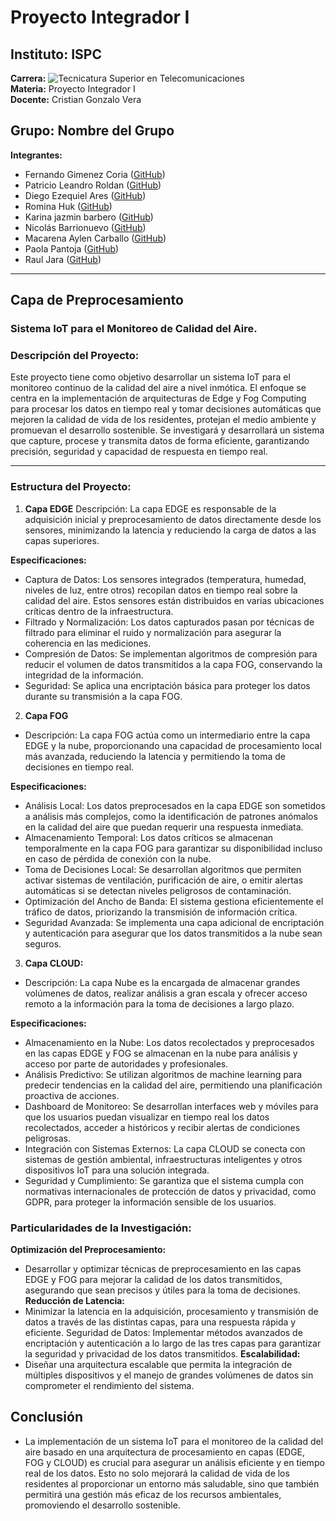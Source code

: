 # Proyecto Integrador I 

## Instituto: ISPC  
**Carrera:** ![Tecnicatura Superior en Telecomunicaciones](https://upload.wikimedia.org/wikipedia/commons/thumb/e/e4/Telecommunications_Tower_at_McMurdo_Station_007.jpg/800px-Telecommunications_Tower_at_McMurdo_Station_007.jpg)  
**Materia:** Proyecto Integrador I  
**Docente:** Cristian Gonzalo Vera  

## Grupo: Nombre del Grupo
**Integrantes:**
- Fernando Gimenez Coria ([GitHub](https://github.com/FerCbr))
- Patricio Leandro Roldan ([GitHub](https://github.com/pleroldan))
- Diego Ezequiel Ares ([GitHub](https://github.com/diegote7))
- Romina Huk ([GitHub](https://github.com/RoHu17))
- Karina jazmin barbero ([GitHub](https://github.com/karina-lolis))
- Nicolás Barrionuevo ([GitHub](https://github.com/NicolasBa27))
- Macarena Aylen Carballo ([GitHub](https://github.com/MacarenaAC))
- Paola Pantoja ([GitHub](https://github.com/PaolaaPantoja))
- Raul Jara ([GitHub](https://github.com/r-j28))
---

## Capa de Preprocesamiento 

### Sistema IoT para el Monitoreo de Calidad del Aire. 

### Descripción del Proyecto:
Este proyecto tiene como objetivo desarrollar un sistema IoT para el monitoreo continuo de la calidad del aire a nivel inmótica. El enfoque se centra en la implementación de arquitecturas de Edge y Fog Computing para procesar los datos en tiempo real y tomar decisiones automáticas que mejoren la calidad de vida de los residentes, protejan el medio ambiente y promuevan el desarrollo sostenible. Se investigará y desarrollará un sistema que capture, procese y transmita datos de forma eficiente, garantizando precisión, seguridad y capacidad de respuesta en tiempo real.

---

### Estructura del Proyecto:
1. **Capa EDGE**
Descripción: La capa EDGE es responsable de la adquisición inicial y preprocesamiento de datos directamente desde los sensores, minimizando la latencia y reduciendo la carga de datos a las capas superiores.

**Especificaciones:**

- Captura de Datos: Los sensores integrados (temperatura, humedad, niveles de luz, entre otros) recopilan datos en tiempo real sobre la calidad del aire. Estos sensores están distribuidos en varias ubicaciones críticas dentro de la infraestructura.
- Filtrado y Normalización: Los datos capturados pasan por técnicas de filtrado para eliminar el ruido y normalización para asegurar la coherencia en las mediciones.
- Compresión de Datos: Se implementan algoritmos de compresión para reducir el volumen de datos transmitidos a la capa FOG, conservando la integridad de la información.
- Seguridad: Se aplica una encriptación básica para proteger los datos durante su transmisión a la capa FOG.

2. **Capa FOG**
- Descripción: La capa FOG actúa como un intermediario entre la capa EDGE y la nube, proporcionando una capacidad de procesamiento local más avanzada, reduciendo la latencia y permitiendo la toma de decisiones en tiempo real.

**Especificaciones:**

- Análisis Local: Los datos preprocesados en la capa EDGE son sometidos a análisis más complejos, como la identificación de patrones anómalos en la calidad del aire que puedan requerir una respuesta inmediata.
- Almacenamiento Temporal: Los datos críticos se almacenan temporalmente en la capa FOG para garantizar su disponibilidad incluso en caso de pérdida de conexión con la nube.
- Toma de Decisiones Local: Se desarrollan algoritmos que permiten activar sistemas de ventilación, purificación de aire, o emitir alertas automáticas si se detectan niveles peligrosos de contaminación.
- Optimización del Ancho de Banda: El sistema gestiona eficientemente el tráfico de datos, priorizando la transmisión de información crítica.
- Seguridad Avanzada: Se implementa una capa adicional de encriptación y autenticación para asegurar que los datos transmitidos a la nube sean seguros.

3. **Capa CLOUD:**
- Descripción: La capa Nube es la encargada de almacenar grandes volúmenes de datos, realizar análisis a gran escala y ofrecer acceso remoto a la información para la toma de decisiones a largo plazo.

**Especificaciones:**

- Almacenamiento en la Nube: Los datos recolectados y preprocesados en las capas EDGE y FOG se almacenan en la nube para análisis y acceso por parte de autoridades y profesionales.
- Análisis Predictivo: Se utilizan algoritmos de machine learning para predecir tendencias en la calidad del aire, permitiendo una planificación proactiva de acciones.
- Dashboard de Monitoreo: Se desarrollan interfaces web y móviles para que los usuarios puedan visualizar en tiempo real los datos recolectados, acceder a históricos y recibir alertas de condiciones peligrosas.
- Integración con Sistemas Externos: La capa CLOUD se conecta con sistemas de gestión ambiental, infraestructuras inteligentes y otros dispositivos IoT para una solución integrada.
- Seguridad y Cumplimiento: Se garantiza que el sistema cumpla con normativas internacionales de protección de datos y privacidad, como GDPR, para proteger la información sensible de los usuarios.

### Particularidades de la Investigación:

**Optimización del Preprocesamiento:**
-  Desarrollar y optimizar técnicas de preprocesamiento en las capas EDGE y FOG para mejorar la calidad de los datos transmitidos, asegurando que sean precisos y útiles para la toma de decisiones.
**Reducción de Latencia:**
-  Minimizar la latencia en la adquisición, procesamiento y transmisión de datos a través de las distintas capas, para una respuesta rápida y eficiente.
Seguridad de Datos: Implementar métodos avanzados de encriptación y autenticación a lo largo de las tres capas para garantizar la seguridad y privacidad de los datos transmitidos.
**Escalabilidad:**
-  Diseñar una arquitectura escalable que permita la integración de múltiples dispositivos y el manejo de grandes volúmenes de datos sin comprometer el rendimiento del sistema.

## Conclusión
- La implementación de un sistema IoT para el monitoreo de la calidad del aire basado en una arquitectura de procesamiento en capas (EDGE, FOG y CLOUD) es crucial para asegurar un análisis eficiente y en tiempo real de los datos. Esto no solo mejorará la calidad de vida de los residentes al proporcionar un entorno más saludable, sino que también permitirá una gestión más eficaz de los recursos ambientales, promoviendo el desarrollo sostenible.








